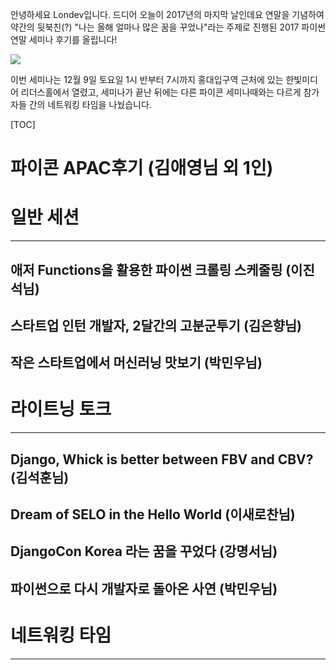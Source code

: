 안녕하세요 Londev입니다.
드디어 오늘이 2017년의 마지막 날인데요
연말을 기념하여 약간의 뒷북친(?) "나는 올해 얼마나 많은 꿈을 꾸었나"라는 주제로 진행된 2017 파이썬 연말 세미나 후기를 올립니다!

<img src = "https://scontent-icn1-1.xx.fbcdn.net/v/t1.0-9/23722663_1995770544018488_5510998090076551255_n.jpg?oh=4da887bfbcf155b445a1d93565e405c7&oe=5AB5C64B">

이번 세미나는 12월 9일 토요일 1시 반부터 7시까지 홍대입구역 근처에 있는 한빛미디어 리더스홀에서 열렸고, 세미나가 끝난 뒤에는 다른 파이콘 세미나때와는 다르게 참가자들 간의 네트워킹 타임을 나눴습니다.

[TOC]

# 파이콘 APAC후기 (김애영님 외 1인)

# 일반 세션
---
## 애저 Functions을 활용한 파이썬 크롤링 스케줄링 (이진석님)
## 스타트업 인턴 개발자, 2달간의 고분군투기 (김은향님)
## 작은 스타트업에서 머신러닝 맛보기 (박민우님)

# 라이트닝 토크
---
## Django, Whick is better between FBV and CBV? (김석훈님)
## Dream of SELO in the Hello World (이새로찬님)
## DjangoCon Korea 라는 꿈을 꾸었다 (강명서님)
## 파이썬으로 다시 개발자로 돌아온 사연 (박민우님)

# 네트워킹 타임
---
